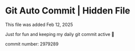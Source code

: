 # Git Auto Commit | Hidden File

This file was added Feb 12, 2025

Just for fun and keeping my daily git commit active 🤪

commit number: 2979289
